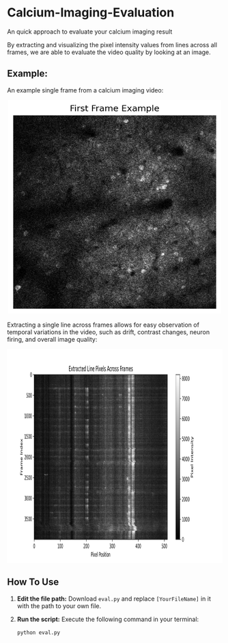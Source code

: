 # Calcium-Imaging-Evaluation
An quick approach to evaluate your calcium imaging result

By extracting and visualizing the pixel intensity values from lines across all frames, we are able to evaluate the video quality by looking at an image.

## Example:
An example single frame from a calcium imaging video:

<p align="center">
  <img src="images/first_frame.png" width="500" height="500" alt="Image text">
</p>


Extracting a single line across frames allows for easy observation of temporal variations in the video, such as drift, contrast changes, neuron firing, and overall image quality:

<p align="center">
  <img src="images/extracted_line.png" width="1000" height="500" alt="Image text">
</p>

## How To Use

1. **Edit the file path:** Download `eval.py` and replace `[YourFileName]` in it with the path to your own file.  
2. **Run the script:** Execute the following command in your terminal:  

   ```bash
   python eval.py
   ``` 

